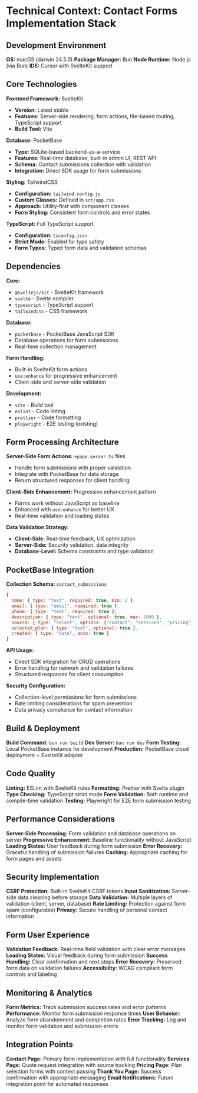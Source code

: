 # Technical Context: Contact Forms Implementation Stack

## Development Environment
**OS:** macOS (darwin 24.5.0)
**Package Manager:** Bun
**Node Runtime:** Node.js (via Bun)
**IDE:** Cursor with SvelteKit support

## Core Technologies
**Frontend Framework:** SvelteKit
- **Version:** Latest stable
- **Features:** Server-side rendering, form actions, file-based routing, TypeScript support
- **Build Tool:** Vite

**Database:** PocketBase
- **Type:** SQLite-based backend-as-a-service
- **Features:** Real-time database, built-in admin UI, REST API
- **Schema:** Contact submissions collection with validation
- **Integration:** Direct SDK usage for form submissions

**Styling:** TailwindCSS
- **Configuration:** `tailwind.config.js`
- **Custom Classes:** Defined in `src/app.css`
- **Approach:** Utility-first with component classes
- **Form Styling:** Consistent form controls and error states

**TypeScript:** Full TypeScript support
- **Configuration:** `tsconfig.json`
- **Strict Mode:** Enabled for type safety
- **Form Types:** Typed form data and validation schemas

## Dependencies
**Core:**
- `@sveltejs/kit` - SvelteKit framework
- `svelte` - Svelte compiler
- `typescript` - TypeScript support
- `tailwindcss` - CSS framework

**Database:**
- `pocketbase` - PocketBase JavaScript SDK
- Database operations for form submissions
- Real-time collection management

**Form Handling:**
- Built-in SvelteKit form actions
- `use:enhance` for progressive enhancement
- Client-side and server-side validation

**Development:**
- `vite` - Build tool
- `eslint` - Code linting
- `prettier` - Code formatting
- `playwright` - E2E testing (existing)

## Form Processing Architecture
**Server-Side Form Actions:** `+page.server.ts` files
- Handle form submissions with proper validation
- Integrate with PocketBase for data storage
- Return structured responses for client handling

**Client-Side Enhancement:** Progressive enhancement pattern
- Forms work without JavaScript as baseline
- Enhanced with `use:enhance` for better UX
- Real-time validation and loading states

**Data Validation Strategy:**
- **Client-Side:** Real-time feedback, UX optimization
- **Server-Side:** Security validation, data integrity
- **Database-Level:** Schema constraints and type validation

## PocketBase Integration
**Collection Schema:** `contact_submissions`
```javascript
{
  name: { type: "text", required: true, min: 2 },
  email: { type: "email", required: true },
  phone: { type: "text", required: true },
  description: { type: "text", optional: true, max: 1000 },
  source: { type: "select", options: ["contact", "services", "pricing"] },
  selected_plan: { type: "text", optional: true },
  created: { type: "date", auto: true }
}
```

**API Usage:**
- Direct SDK integration for CRUD operations
- Error handling for network and validation failures
- Structured responses for client consumption

**Security Configuration:**
- Collection-level permissions for form submissions
- Rate limiting considerations for spam prevention
- Data privacy compliance for contact information

## Build & Deployment
**Build Command:** `bun run build`
**Dev Server:** `bun run dev`
**Form Testing:** Local PocketBase instance for development
**Production:** PocketBase cloud deployment + SvelteKit adapter

## Code Quality
**Linting:** ESLint with SvelteKit rules
**Formatting:** Prettier with Svelte plugin
**Type Checking:** TypeScript strict mode
**Form Validation:** Both runtime and compile-time validation
**Testing:** Playwright for E2E form submission testing

## Performance Considerations
**Server-Side Processing:** Form validation and database operations on server
**Progressive Enhancement:** Baseline functionality without JavaScript
**Loading States:** User feedback during form submission
**Error Recovery:** Graceful handling of submission failures
**Caching:** Appropriate caching for form pages and assets

## Security Implementation
**CSRF Protection:** Built-in SvelteKit CSRF tokens
**Input Sanitization:** Server-side data cleaning before storage
**Data Validation:** Multiple layers of validation (client, server, database)
**Rate Limiting:** Protection against form spam (configurable)
**Privacy:** Secure handling of personal contact information

## Form User Experience
**Validation Feedback:** Real-time field validation with clear error messages
**Loading States:** Visual feedback during form submission
**Success Handling:** Clear confirmation and next steps
**Error Recovery:** Preserved form data on validation failures
**Accessibility:** WCAG compliant form controls and labeling

## Monitoring & Analytics
**Form Metrics:** Track submission success rates and error patterns
**Performance:** Monitor form submission response times
**User Behavior:** Analyze form abandonment and completion rates
**Error Tracking:** Log and monitor form validation and submission errors

## Integration Points
**Contact Page:** Primary form implementation with full functionality
**Services Page:** Quote request integration with source tracking
**Pricing Page:** Plan selection forms with context passing
**Thank You Page:** Success confirmation with appropriate messaging
**Email Notifications:** Future integration point for automated responses 